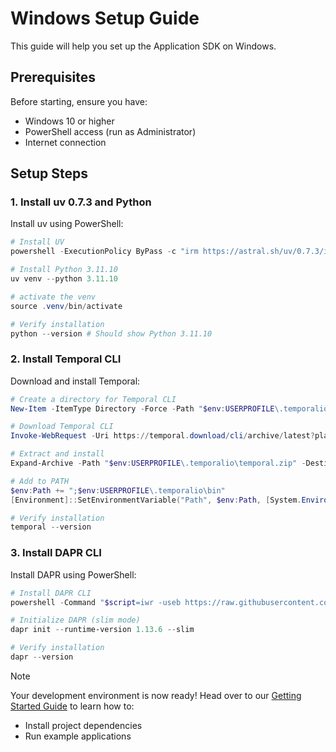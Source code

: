 # Windows Setup Guide

This guide will help you set up the Application SDK on Windows.

## Prerequisites

Before starting, ensure you have:
  - Windows 10 or higher
  - PowerShell access (run as Administrator)
  - Internet connection

## Setup Steps

### 1. Install uv 0.7.3 and Python

Install uv using PowerShell:

```powershell
# Install UV
powershell -ExecutionPolicy ByPass -c "irm https://astral.sh/uv/0.7.3/install.ps1 | iex"

# Install Python 3.11.10
uv venv --python 3.11.10

# activate the venv
source .venv/bin/activate

# Verify installation
python --version # Should show Python 3.11.10
```

### 2. Install Temporal CLI

Download and install Temporal:

```powershell
# Create a directory for Temporal CLI
New-Item -ItemType Directory -Force -Path "$env:USERPROFILE\.temporalio\bin"

# Download Temporal CLI
Invoke-WebRequest -Uri https://temporal.download/cli/archive/latest?platform=windows&arch=amd64 -OutFile "$env:USERPROFILE\.temporalio\temporal.zip"

# Extract and install
Expand-Archive -Path "$env:USERPROFILE\.temporalio\temporal.zip" -DestinationPath "$env:USERPROFILE\.temporalio\bin" -Force

# Add to PATH
$env:Path += ";$env:USERPROFILE\.temporalio\bin"
[Environment]::SetEnvironmentVariable("Path", $env:Path, [System.EnvironmentVariableTarget]::User)

# Verify installation
temporal --version
```

### 3. Install DAPR CLI

Install DAPR using PowerShell:

```powershell
# Install DAPR CLI
powershell -Command "$script=iwr -useb https://raw.githubusercontent.com/dapr/cli/master/install/install.ps1; $block=[ScriptBlock]::Create($script); invoke-command -ScriptBlock $block -ArgumentList 1.14.1"

# Initialize DAPR (slim mode)
dapr init --runtime-version 1.13.6 --slim

# Verify installation
dapr --version
```

> [!NOTE]
> Your development environment is now ready! Head over to our [Getting Started Guide](../guides/getting-started.md) to learn how to:
> - Install project dependencies
> - Run example applications
